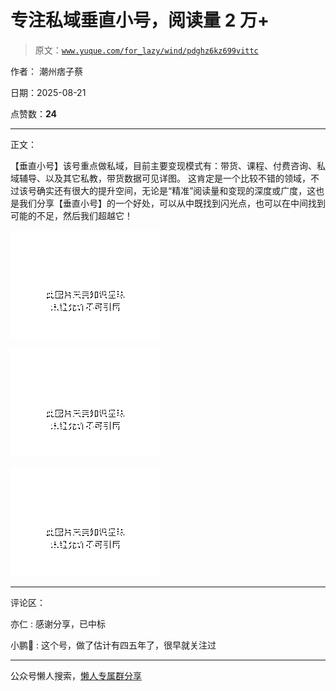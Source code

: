 # 专注私域垂直小号，阅读量 2 万+

> 原文：[`www.yuque.com/for_lazy/wind/pdghz6kz699vittc`](https://www.yuque.com/for_lazy/wind/pdghz6kz699vittc)

作者： 潮州痞子蔡

日期：2025-08-21

点赞数：**24**

* * *

正文：

【垂直小号】该号重点做私域，目前主要变现模式有：带货、课程、付费咨询、私域辅导、以及其它私教，带货数据可见详图。
这肯定是一个比较不错的领域，不过该号确实还有很大的提升空间，无论是“精准”阅读量和变现的深度或广度，这也是我们分享【垂直小号】的一个好处，可以从中既找到闪光点，也可以在中间找到可能的不足，然后我们超越它！

![](img/c28f18d89b74457cc27bd700e4c4f052.png "None")

![](img/1023a7b3c328bcb494325108b15bb62a.png "None")

![](img/5eb6cdc93b06d71a1eac423aaae77428.png "None")

* * *

评论区：

亦仁 : 感谢分享，已中标

小鹏🦅 : 这个号，做了估计有四五年了，很早就关注过

* * *

公众号懒人搜索，[懒人专属群分享](https://lazybook.fun/#/blog/group)